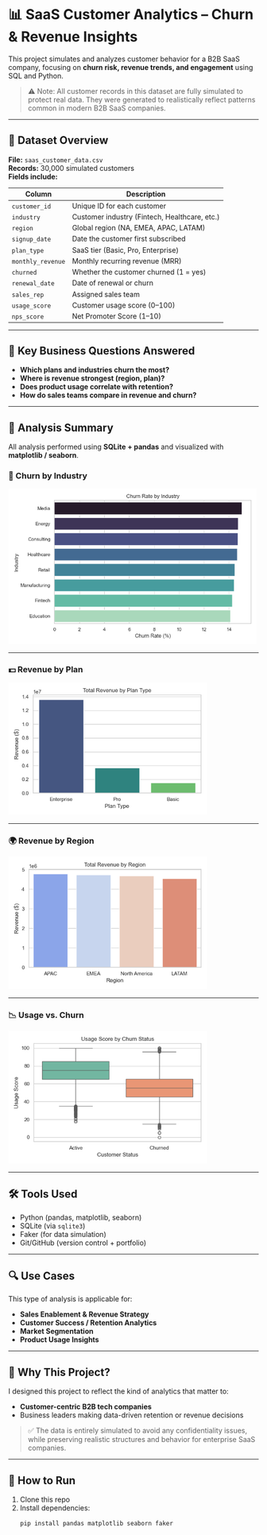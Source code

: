 # 📊 SaaS Customer Analytics – Churn & Revenue Insights

This project simulates and analyzes customer behavior for a B2B SaaS company, focusing on **churn risk, revenue trends, and engagement** using SQL and Python.

> ⚠️ Note: All customer records in this dataset are fully simulated to protect real data. They were generated to realistically reflect patterns common in modern B2B SaaS companies.

---

## 📁 Dataset Overview

**File:** `saas_customer_data.csv`  
**Records:** 30,000 simulated customers  
**Fields include:**

| Column             | Description |
|--------------------|-------------|
| `customer_id`      | Unique ID for each customer |
| `industry`         | Customer industry (Fintech, Healthcare, etc.) |
| `region`           | Global region (NA, EMEA, APAC, LATAM) |
| `signup_date`      | Date the customer first subscribed |
| `plan_type`        | SaaS tier (Basic, Pro, Enterprise) |
| `monthly_revenue`  | Monthly recurring revenue (MRR) |
| `churned`          | Whether the customer churned (1 = yes) |
| `renewal_date`     | Date of renewal or churn |
| `sales_rep`        | Assigned sales team |
| `usage_score`      | Customer usage score (0–100) |
| `nps_score`        | Net Promoter Score (1–10) |

---

## 📌 Key Business Questions Answered

- **Which plans and industries churn the most?**
- **Where is revenue strongest (region, plan)?**
- **Does product usage correlate with retention?**
- **How do sales teams compare in revenue and churn?**

---

## 🧪 Analysis Summary

All analysis performed using **SQLite + pandas** and visualized with **matplotlib / seaborn**.

### 🔁 Churn by Industry

<img src="churn_by_industry.png" width="500"/>

---

### 💵 Revenue by Plan

<img src="revenue_by_plan.png" width="400"/>

---

### 🌍 Revenue by Region

<img src="revenue_by_region.png" width="400"/>

---

### 📉 Usage vs. Churn

<img src="usage_vs_churn.png" width="400"/>

---

## 🛠 Tools Used

- Python (pandas, matplotlib, seaborn)
- SQLite (via `sqlite3`)
- Faker (for data simulation)
- Git/GitHub (version control + portfolio)

---

## 🔍 Use Cases

This type of analysis is applicable for:
- **Sales Enablement & Revenue Strategy**
- **Customer Success / Retention Analytics**
- **Market Segmentation**
- **Product Usage Insights**

---

## 🧠 Why This Project?

I designed this project to reflect the kind of analytics that matter to:
- **Customer-centric B2B tech companies**
- Business leaders making data-driven retention or revenue decisions

> ✅ The data is entirely simulated to avoid any confidentiality issues, while preserving realistic structures and behavior for enterprise SaaS companies.

---

## 🚀 How to Run

1. Clone this repo
2. Install dependencies:
   ```bash
   pip install pandas matplotlib seaborn faker

